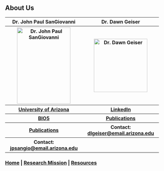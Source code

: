 ## About Us

<center>
    <table>
      <tr>
        <th>Dr. John Paul SanGiovanni</th>
        <th>Dr. Dawn Geiser</th>
      </tr>
      <tr>
        <th><img src="https://bio5.org/sites/default/files/styles/profile_image/public/JohnPaulSanGiovanni_profile_11857013.jpg?itok=kYcEBFJ3" alt="Dr. John Paul SanGiovanni" width="175" height="250"></th>
        <th><img src="https://avatars2.githubusercontent.com/u/16979927?s=460&v=4" alt="Dr. Dawn Geiser" width="175" height="175"></th>
      </tr>
      <tr>
        <th><a href="https://nutrition.cals.arizona.edu/person/john-paul-sangiovanni-scd" target="_blank">University of Arizona</a></th>
        <th><a href="https://www.linkedin.com/in/dawn-geiser-phd-97272318/" target="_blank">LinkedIn</a></th>
      </tr>
      <tr>
        <th><a href="https://bio5.org/people/john-paul-sangiovanni" target="_blank">BIO5</a></th>
        <th><a href="https://www.ncbi.nlm.nih.gov/myncbi/1DYWigGY0WS5p/bibliography/public/" target="_blank">Publications</a></th>
      </tr>
      <tr>
        <th><a href="https://scholar.google.com/citations?hl=en&user=sjEmfAUAAAAJ" target="_blank">Publications</a></th>
        <th>Contact: <a href="mailto:dlgeiser@email.arizona.edu">dlgeiser@email.arizona.edu</a></th>
      </tr>
      <tr>
        <th>Contact: <a href="mailto:jpsangio@email.arizona.edu">jpsangio@email.arizona.edu</a></th>
        <th></th>
      </tr>
    </table>
</center>

### [Home](https://dlgeiser.github.io/SanGiovanni-Lab) | [Research Mission](https://dlgeiser.github.io/SanGiovanni-Lab/Mission) | [Resources](https://dlgeiser.github.io/SanGiovanni-Lab/Resources) 
